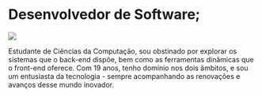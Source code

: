 # Desenvolvedor de Software;

[![](https://img.shields.io/badge/%20-vmm.geral@gmail.com%20-red?style=for-the-badge&logo=gmail)](mailto:vmm.gera@gmail.com)




Estudante de Ciências da Computação, sou obstinado por explorar os sistemas que o back-end dispõe, bem como as ferramentas dinâmicas que o front-end oferece. Com 19 anos, tenho domínio nos dois âmbitos, e sou um entusiasta da tecnologia - sempre acompanhando as renovações e avanços desse mundo inovador.
